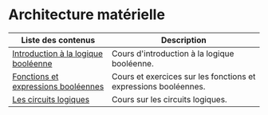 # Architecture matérielle

| Liste des contenus                           | Description                         |
| -------------------------------------------- | ----------------------------------- |
| [Introduction à la logique booléenne](introduction.md) | Cours d'introduction à la logique booléenne. |
| [Fonctions et expressions booléennes](fonctions.md) | Cours et exercices sur les fonctions et expressions booléennes. |
| [Les circuits logiques](circuits.md) | Cours sur les circuits logiques. |